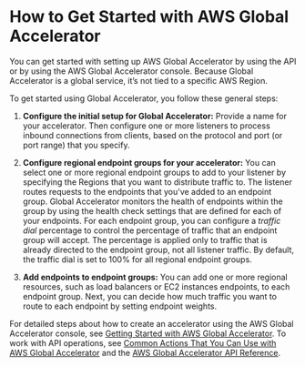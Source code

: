 # How to Get Started with AWS Global Accelerator<a name="introduction-get-started"></a>

You can get started with setting up AWS Global Accelerator by using the API or by using the AWS Global Accelerator console\. Because Global Accelerator is a global service, it’s not tied to a specific AWS Region\. 

To get started using Global Accelerator, you follow these general steps: 

1. **Configure the initial setup for Global Accelerator:** Provide a name for your accelerator\.  Then configure one or more listeners to process inbound connections from clients, based on the protocol and port \(or port range\) that you specify\.

1. **Configure regional endpoint groups for your accelerator:** You can select one or more regional endpoint groups to add to your listener by specifying the Regions that you want to distribute traffic to\. The listener routes requests to the endpoints that you've added to an endpoint group\. Global Accelerator monitors the health of endpoints within the group by using the health check settings that are defined for each of your endpoints\. For each endpoint group, you can configure a *traffic dial* percentage to control the percentage of traffic that an endpoint group will accept\. The percentage is applied only to traffic that is already directed to the endpoint group, not all listener traffic\. By default, the traffic dial is set to 100% for all regional endpoint groups\.

1. **Add endpoints to endpoint groups:** You can add one or more regional resources, such as load balancers or EC2 instances endpoints, to each endpoint group\. Next, you can decide how much traffic you want to route to each endpoint by setting endpoint weights\.

For detailed steps about how to create an accelerator using the AWS Global Accelerator console, see [Getting Started with AWS Global Accelerator](getting-started.md)\. To work with API operations, see [Common Actions That You Can Use with AWS Global Accelerator](global-accelerator-actions.md) and the [AWS Global Accelerator API Reference](https://docs.aws.amazon.com/global-accelerator/latest/api/Welcome.html)\.